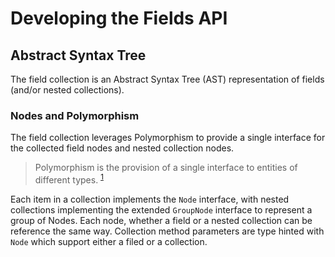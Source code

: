 # Developing the Fields API

## Abstract Syntax Tree

The field collection is an Abstract Syntax Tree (AST) representation of fields (and/or nested collections).

### Nodes and Polymorphism

The field collection leverages Polymorphism to provide a single interface for the collected field nodes and nested collection nodes.

> Polymorphism is the provision of a single interface to entities of different types. <sup>[1](https://www.stroustrup.com/glossary.html#Gpolymorphism)</sup>

Each item in a collection implements the `Node` interface, with nested collections implementing the extended `GroupNode` interface to represent a group of Nodes. Each node, whether a field or a nested collection can be reference the same way. Collection method parameters are type hinted with `Node` which support either a filed or a collection.

